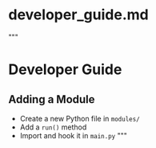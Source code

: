 # developer_guide.md
"""
# Developer Guide

## Adding a Module
- Create a new Python file in `modules/`
- Add a `run()` method
- Import and hook it in `main.py`
"""
